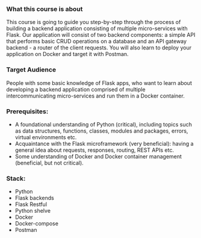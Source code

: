 ### What this course is about

This course is going to guide you step-by-step through the process of building a backend application consisting of multiple micro-services with Flask.
Our application will consist of two backend components: a simple API that performs basic CRUD operations on a database and an API gateway backend - a router of the client requests. 
You will also learn to deploy your application on Docker and target it with Postman.

### Target Audience
People with some basic knowledge of Flask apps, who want to learn about developing a backend application comprised of multiple intercommunicating micro-services and run them in a Docker container.

### Prerequisites:
- A foundational understanding of Python (critical), including topics such as data structures, functions, classes, modules and packages, errors, virtual environments etc.
- Acquaintance with the Flask microframework (very beneficial): having a general idea about requests, responses, routing, REST APIs etc.
- Some understanding of Docker and Docker container management (beneficial, but not critical).

### Stack:
- Python
- Flask backends
- Flask Restful
- Python shelve
- Docker
- Docker-compose
- Postman